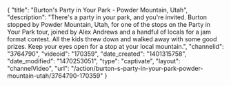 {
    "title": "Burton's Party in Your Park - Powder Mountain, Utah",
    "description": "There's a party in your park, and you're invited. Burton stopped by Powder Mountain, Utah, for one of the stops on the Party in Your Park tour, joined by Alex Andrews and a handful of locals for a jam format contest. All the kids threw down and walked away with some good prizes. Keep your eyes open for a stop at your local mountain.",
    "channelid": "3764790",
    "videoid": "170359",
    "date_created": "1401315758",
    "date_modified": "1470253051",
    "type": "captivate",
    "layout": "channelVideo",
    "url": "\/action\/burton-s-party-in-your-park-powder-mountain-utah\/3764790-170359"
}